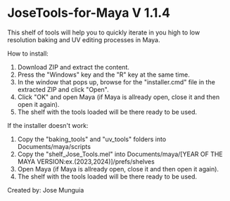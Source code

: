 # JoseTools-for-Maya V 1.1.4

This shelf of tools will help you to quickly iterate in you high to low resolution baking and UV editing processes in Maya.

How to install:
1. Download ZIP and extract the content.
1. Press the "Windows" key and the "R" key at the same time.
1. In the window that pops up, browse for the "installer.cmd" file in the extracted ZIP and click "Open".
1. Click "OK" and open Maya (if Maya is allready open, close it and then open it again).
1. The shelf with the tools loaded will be there ready to be used.

If the installer doesn't work:
1. Copy the "baking_tools" and "uv_tools" folders into Documents/maya/scripts
1. Copy the "shelf_Jose_Tools.mel" into Documents/maya/[YEAR OF THE MAYA VERSION:ex.(2023,2024)]/prefs/shelves
1. Open Maya (if Maya is allready open, close it and then open it again).
1. The shelf with the tools loaded will be there ready to be used.

Created by: Jose Munguia
